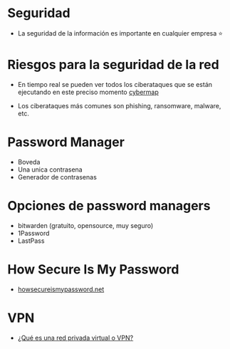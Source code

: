 # Seguridad
* La seguridad de la información es importante en cualquier empresa ⭐️

# Riesgos para la seguridad de la red
* En tiempo real se pueden ver todos los ciberataques que se están ejecutando en este preciso momento [cybermap](https://cybermap.kaspersky.com/)

* Los ciberataques más comunes son phishing, ransomware, malware, etc.
  
# Password Manager
* Boveda
* Una unica contrasena
* Generador de contrasenas

# Opciones de password managers
* bitwarden (gratuito, opensource, muy seguro)
* 1Password
* LastPass

# How Secure Is My Password
* [howsecureismypassword.net](https://howsecureismypassword.net/)

# VPN
* [¿Qué es una red privada virtual o VPN?](https://azure.microsoft.com/es-es/resources/cloud-computing-dictionary/what-is-vpn)
